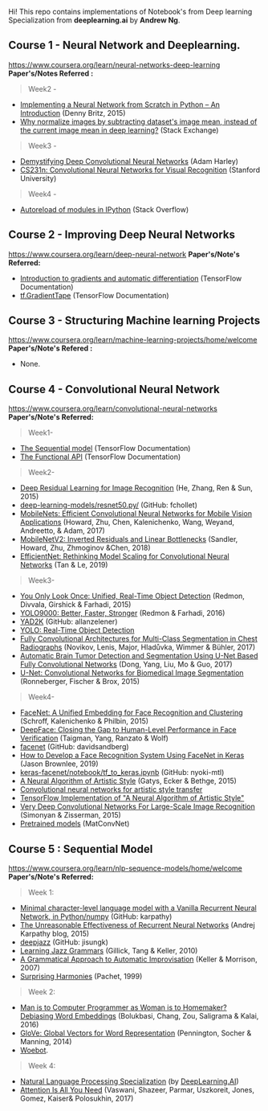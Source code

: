
Hi! This repo contains implementations of Notebook's from Deep learning Specialization from **deeplearning.ai** by **Andrew Ng**.



## Course 1  - Neural Network and Deeplearning.

https://www.coursera.org/learn/neural-networks-deep-learning
**Paper's/Notes Referred :**
> Week2 - 
-   [Implementing a Neural Network from Scratch in Python – An Introduction](http://www.wildml.com/2015/09/implementing-a-neural-network-from-scratch/) (Denny Britz, 2015)
-   [Why normalize images by subtracting dataset's image mean, instead of the current image mean in deep learning?](https://stats.stackexchange.com/questions/211436/why-normalize-images-by-subtracting-datasets-image-mean-instead-of-the-current) (Stack Exchange)
> Week3 - 
-   [Demystifying Deep Convolutional Neural Networks](https://www.cs.ryerson.ca/~aharley/neural-networks/) (Adam Harley)
-   [CS231n: Convolutional Neural Networks for Visual Recognition](https://cs231n.github.io/neural-networks-case-study/) (Stanford University)

> Week4 - 
- [Autoreload of modules in IPython](https://stackoverflow.com/questions/1907993/autoreload-of-modules-in-ipython) (Stack Overflow)

## Course 2 - Improving Deep Neural Networks

https://www.coursera.org/learn/deep-neural-network
**Paper's/Note's Referred:**
-   [Introduction to gradients and automatic differentiation](https://www.tensorflow.org/guide/autodiff) (TensorFlow Documentation)
-   [tf.GradientTape](https://www.tensorflow.org/api_docs/python/tf/GradientTape) (TensorFlow Documentation)



## Course 3 - Structuring Machine learning Projects

https://www.coursera.org/learn/machine-learning-projects/home/welcome
**Paper's/Note's Refered :**

- None.



## Course 4 - Convolutional Neural Network
https://www.coursera.org/learn/convolutional-neural-networks
**Paper's/Note's Referred:**

>Week1-

-   [The Sequential model](https://www.tensorflow.org/guide/keras/sequential_model) (TensorFlow Documentation)
-   [The Functional API](https://www.tensorflow.org/guide/keras/functional) (TensorFlow Documentation)
>Week2-

-   [Deep Residual Learning for Image Recognition](https://arxiv.org/abs/1512.03385) (He, Zhang, Ren & Sun, 2015)
-   [d​eep-learning-models/resnet50.py/](https://github.com/fchollet/deep-learning-models/blob/master/resnet50.py) (GitHub: fchollet)
-   [MobileNets: Efficient Convolutional Neural Networks for Mobile Vision Applications](https://arxiv.org/abs/1704.04861) (Howard, Zhu, Chen, Kalenichenko, Wang, Weyand, Andreetto, ​& Adam, 2017)
-   [MobileNetV2: Inverted Residuals and Linear Bottlenecks](https://arxiv.org/abs/1801.04381) (Sandler, Howard, Zhu, Zhmoginov &Chen, 2018)
-   [EfficientNet: Rethinking Model Scaling for Convolutional Neural Networks](https://arxiv.org/abs/1905.11946) (Tan & Le, 2019)

>Week3-
-   [You Only Look Once: Unified, Real-Time Object Detection](https://arxiv.org/abs/1506.02640) (Redmon, Divvala, Girshick & Farhadi, 2015)
-   [YOLO9000: Better, Faster, Stronger](https://arxiv.org/abs/1612.08242) (Redmon & Farhadi, 2016)
-   [YAD2K](https://github.com/allanzelener/YAD2K) (GitHub: allanzelener)
-   [YOLO: Real-Time Object Detection](https://pjreddie.com/darknet/yolo/)
-   [Fully Convolutional Architectures for Multi-Class Segmentation in Chest Radiographs](https://arxiv.org/abs/1701.08816) (Novikov, Lenis, Major, Hladůvka, Wimmer & Bühler, 2017)
-   [Automatic Brain Tumor Detection and Segmentation Using U-Net Based Fully Convolutional Networks](https://arxiv.org/abs/1705.03820) (Dong, Yang, Liu, Mo & Guo, 2017)
-   [U-Net: Convolutional Networks for Biomedical Image Segmentation](https://arxiv.org/abs/1505.04597) (Ronneberger, Fischer & Brox, 2015)

>Week4-
-   [FaceNet: A Unified Embedding for Face Recognition and Clustering](https://arxiv.org/pdf/1503.03832.pdf) (Schroff, Kalenichenko & Philbin, 2015)
-   [DeepFace: Closing the Gap to Human-Level Performance in Face Verification](https://research.fb.com/wp-content/uploads/2016/11/deepface-closing-the-gap-to-human-level-performance-in-face-verification.pdf) (Taigman, Yang, Ranzato & Wolf)
-   [f​acenet](https://github.com/davidsandberg/facenet) (GitHub: davidsandberg)
-   [How to Develop a Face Recognition System Using FaceNet in Keras](https://machinelearningmastery.com/how-to-develop-a-face-recognition-system-using-facenet-in-keras-and-an-svm-classifier/) (Jason Brownlee, 2019)
-   [k​eras-facenet/notebook/tf_to_keras.ipynb](https://github.com/nyoki-mtl/keras-facenet/blob/master/notebook/tf_to_keras.ipynb) (GitHub: nyoki-mtl)
-   [A Neural Algorithm of Artistic Style](https://arxiv.org/abs/1508.06576) (Gatys, Ecker & Bethge, 2015)
-   [Convolutional neural networks for artistic style transfer](https://harishnarayanan.org/writing/artistic-style-transfer/)
-   [TensorFlow Implementation of "A Neural Algorithm of Artistic Style"](http://www.chioka.in/tensorflow-implementation-neural-algorithm-of-artistic-style)
-   [V​ery Deep Convolutional Networks For Large-Scale Image Recognition](https://arxiv.org/pdf/1409.1556.pdf) (Simonyan & Zisserman, 2015)
-   [Pretrained models](https://www.vlfeat.org/matconvnet/pretrained/) (MatConvNet)

## Course 5 : Sequential Model
https://www.coursera.org/learn/nlp-sequence-models/home/welcome
**Paper's/Note's Referred:**

>Week 1:
-   [Minimal character-level language model with a Vanilla Recurrent Neural Network, in Python/numpy](https://gist.github.com/karpathy/d4dee566867f8291f086) (GitHub: karpathy)
-   [The Unreasonable Effectiveness of Recurrent Neural Networks](http://karpathy.github.io/2015/05/21/rnn-effectiveness/) (Andrej Karpathy blog, 2015)
-   [d​eepjazz](https://github.com/jisungk/deepjazz) (GitHub: jisungk)
-   [Learning Jazz Grammars](http://ai.stanford.edu/~kdtang/papers/smc09-jazzgrammar.pdf) (Gillick, Tang & Keller, 2010)
-   [A Grammatical Approach to Automatic Improvisation](http://smc07.uoa.gr/SMC07%20Proceedings/SMC07%20Paper%2055.pdf) (Keller & Morrison, 2007)
-   [Surprising Harmonies](http://citeseerx.ist.psu.edu/viewdoc/download?doi=10.1.1.5.7473&rep=rep1&type=pdf) (Pachet, 1999)

>Week 2:
-   [Man is to Computer Programmer as Woman is to Homemaker? Debiasing Word Embeddings](https://papers.nips.cc/paper/2016/file/a486cd07e4ac3d270571622f4f316ec5-Paper.pdf) (Bolukbasi, Chang, Zou, Saligrama​ & Kalai, 2016)
-   [GloVe: Global Vectors for Word Representation](https://nlp.stanford.edu/projects/glove/) (Pennington, Socher & Manning, 2014)
-   [W​oebot](https://woebothealth.com/).
>Week 4:
-   [Natural Language Processing Specialization](https://www.coursera.org/specializations/natural-language-processing?) (by [DeepLearning.AI](https://www.deeplearning.ai/))
-   [Attention Is All You Need](https://arxiv.org/abs/1706.03762) (Vaswani, Shazeer, Parmar, Uszkoreit, Jones, Gomez, Kaiser​ & Polosukhin, 2017)

